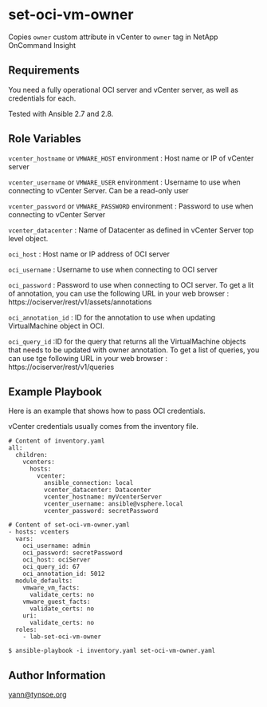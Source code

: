 set-oci-vm-owner
================

Copies `owner` custom attribute in vCenter to `owner` tag in NetApp OnCommand Insight

Requirements
------------

You need a fully operational OCI server and vCenter server, as well as credentials for each.

Tested with Ansible 2.7 and 2.8.

Role Variables
--------------

`vcenter_hostname` or `VMWARE_HOST` environment : Host name or IP of vCenter server

`vcenter_username` or `VMWARE_USER` environment : Username to use when connecting to vCenter Server. Can be a read-only user

`vcenter_password` or `VMWARE_PASSWORD` environment : Password to use when connecting to vCenter Server

`vcenter_datacenter` : Name of Datacenter as defined in vCenter Server top level object.

`oci_host`  : Host name or IP address of OCI server

`oci_username` : Username to use when connecting to OCI server

`oci_password` : Password to use when connecting to OCI server. To get a lit of annotation, you can use the following URL in your web browser : https://ociserver/rest/v1/assets/annotations

`oci_annotation_id` : ID for the annotation to use when updating VirtualMachine object in OCI.

`oci_query_id` :ID for the query that returns all the VirtualMachine objects that needs to be updated with owner annotation. To get a list of queries, you can use tge following URL in your web browser : https://ociserver/rest/v1/queries


Example Playbook
----------------

Here is an example that shows how to pass OCI credentials.

vCenter credentials usually comes from the inventory file.



    # Content of inventory.yaml
    all:
      children:
        vcenters:
          hosts:
            vcenter:
              ansible_connection: local
              vcenter_datacenter: Datacenter
              vcenter_hostname: myVcenterServer
              vcenter_username: ansible@vsphere.local
              vcenter_password: secretPassword

    # Content of set-oci-vm-owner.yaml
    - hosts: vcenters
      vars:
        oci_username: admin
        oci_password: secretPassword
        oci_host: ociServer
        oci_query_id: 67
        oci_annotation_id: 5012
      module_defaults:
        vmware_vm_facts:
          validate_certs: no
        vmware_guest_facts:
          validate_certs: no
        uri:
          validate_certs: no
      roles:
        - lab-set-oci-vm-owner

    $ ansible-playbook -i inventory.yaml set-oci-vm-owner.yaml 



Author Information
------------------

yann@tynsoe.org